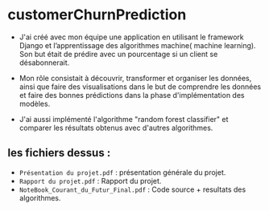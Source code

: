 # customerChurnPrediction

- J'ai créé avec mon équipe une application  en utilisant le framework Django et l’apprentissage des algorithmes machine( machine learning).
  Son but  était de prédire avec un pourcentage si un client se désabonnerait. 

- Mon rôle consistait à découvrir, transformer et organiser les données, ainsi que faire des visualisations dans le but de comprendre les données et faire des bonnes prédictions dans la phase d'implémentation des modèles.
 
- J'ai aussi implémenté l'algorithme "random forest classifier" et comparer les résultats obtenus avec d'autres algorithmes.

## les fichiers dessus :

- `Présentation du projet.pdf` : présentation générale du projet.
- `Rapport du projet.pdf` :  Rapport du projet.
- `NoteBook_Courant_du_Futur_Final.pdf` :  Code source + resultats des algorithmes. 

